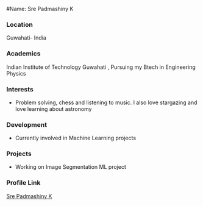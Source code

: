 #Name: Sre Padmashiny K

### Location

Guwahati- India

### Academics

Indian Institute of Technology Guwahati , Pursuing my Btech in Engineering Physics

### Interests

- Problem solving, chess and listening to music. I also love stargazing and love learning about astronomy

### Development

- Currently involved in Machine Learning projects

### Projects

- Working on Image Segmentation ML project

### Profile Link

[Sre Padmashiny K](https://github.com/popshiny-0906)